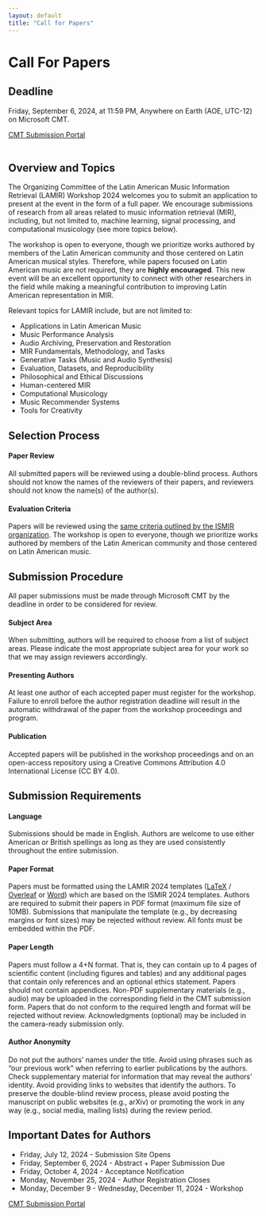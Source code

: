 ```yaml
---
layout: default
title: "Call for Papers"
---
```


# Call For Papers

## Deadline
Friday, September 6, 2024, at 11:59 PM, Anywhere on Earth (AOE, UTC-12) on
Microsoft CMT.

<div class="row justify-content-center">
  <a class="submission-btn" href="https://cmt3.research.microsoft.com/LAMIR2024">CMT Submission Portal</a>
</div>
<br>

## Overview and Topics
The Organizing Committee of the Latin American Music Information Retrieval
(LAMIR) Workshop 2024 welcomes you to submit an application to present at the
event in the form of a full paper. We encourage submissions of research from all
areas related to music information retrieval (MIR), including, but not limited
to, machine learning, signal processing, and computational musicology (see more
topics below).

The workshop is open to everyone, though we prioritize works authored by members
of the Latin American community and those centered on Latin American musical
styles. Therefore, while papers focused on Latin American music are not
required, they are **highly encouraged**. This new event will be an excellent
opportunity to connect with other researchers in the field while making a
meaningful contribution to improving Latin American representation in MIR.

Relevant topics for LAMIR include, but are not limited to:
* Applications in Latin American Music
* Music Performance Analysis
* Audio Archiving, Preservation and Restoration
* MIR Fundamentals, Methodology, and Tasks
* Generative Tasks (Music and Audio Synthesis)
* Evaluation, Datasets, and Reproducibility
* Philosophical and Ethical Discussions
* Human-centered MIR
* Computational Musicology
* Music Recommender Systems
* Tools for Creativity

## Selection Process

#### Paper Review
All submitted papers will be reviewed using a double-blind process. Authors
should not know the names of the reviewers of their papers, and reviewers should
not know the name(s) of the author(s).

#### Evaluation Criteria
Papers will be reviewed using the [same criteria outlined by the ISMIR
organization](https://ismir.net/reviewer-guidelines/).
The workshop is open to everyone, though we prioritize works
authored by members of the Latin American community and those centered on Latin
American music.

## Submission Procedure

All paper submissions must be made through Microsoft CMT by the deadline in
order to be considered for review.

#### Subject Area
When submitting, authors will be required to choose from a list of subject
areas. Please indicate the most appropriate subject area for your work so that
we may assign reviewers accordingly.

#### Presenting Authors
At least one author of each accepted paper must register for the workshop.
Failure to enroll before the author registration deadline will result in the
automatic withdrawal of the paper from the workshop proceedings and program.

#### Publication
Accepted papers will be published in the workshop proceedings and on an
open-access repository using a Creative Commons Attribution 4.0 International
License (CC BY 4.0).

## Submission Requirements

#### Language
Submissions should be made in English. Authors are welcome to use either
American or British spellings as long as they are used consistently throughout
the entire submission.

#### Paper Format
Papers must be formatted using the LAMIR 2024 templates
([LaTeX](https://github.com/lamir-workshop/paper_templates/blob/master/2024/latex) / [Overleaf](https://www.overleaf.com/latex/templates/paper-template-for-lamir-2024/fbvfwxymhhpb) or
[Word](https://github.com/lamir-workshop/paper_templates/tree/master/2024/word)) which are based on the ISMIR 2024 templates. Authors are required to submit their papers in PDF format (maximum file size of 10MB). Submissions
that manipulate the template (e.g., by decreasing margins or font sizes) may be
rejected without review. All fonts must be embedded within the PDF.

#### Paper Length
Papers must follow a 4+N format. That is, they can contain up to 4 pages of
scientific content (including figures and tables) and any additional pages that
contain only references and an optional ethics statement. Papers should not
contain appendices. Non-PDF supplementary materials (e.g., audio) may be
uploaded in the corresponding field in the CMT submission form. Papers that do
not conform to the required length and format will be rejected without review.
Acknowledgments (optional) may be included in the camera-ready submission only.

#### Author Anonymity
Do not put the authors’ names under the title. Avoid using phrases such as “our
previous work” when referring to earlier publications by the authors. Check
supplementary material for information that may reveal the authors’ identity.
Avoid providing links to websites that identify the authors. To preserve the
double-blind review process, please avoid posting the manuscript on public
websites (e.g., arXiv) or promoting the work in any way (e.g., social media,
mailing lists) during the review period.

## Important Dates for Authors

* Friday, July 12, 2024 - Submission Site Opens
* Friday, September 6, 2024 - Abstract + Paper Submission Due
* Friday, October 4, 2024 - Acceptance Notification
* Monday, November 25, 2024 - Author Registration Closes
* Monday, December 9 - Wednesday, December 11, 2024 - Workshop

<div class="row justify-content-center">
  <a class="submission-btn" href="https://cmt3.research.microsoft.com/LAMIR2024">CMT Submission Portal</a>
</div>
<br>
